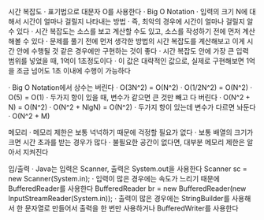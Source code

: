 시간 복잡도
 · 표기법으로 대문자 O를 사용한다
 · Big O Notation
 · 입력의 크기 N에 대해서 시간이 얼마나 걸릴지 나타내는 방법
 · 즉, 최악의 경우에 시간이 얼마나 걸릴지 알 수 있다
 · 시간 복잡도는 소스를 보고 계산할 수도 있고, 소스를 작성하기 전에 먼저 계산해볼 수 있다
 · 문제를 풀기 전에 먼저 생각한 방법의 시간 복잡도를 계산해보고 이게 시간 안에 수행될 것 같은 경우에만 구현하는 것이 좋다
 · 시간 복잡도 안에 가장 큰 입력 범위를 넣었을 때, 1억이 1초정도이다
 · 이 값은 대략적인 값으로, 실제로 구현해보면 1억을 조금 넘어도 1초 이내에 수행이 가능하다
 
 · Big O Notation에서 상수는 버린다
   · O(3N^2) = O(N^2)
   · O(1/2N^2) = O(N^2)
   · O(5) = O(1)
 · 두가지 항이 있을 때, 변수가 같으면 큰 것만 빼고 다 버린다
   · O(N^2 + N) = O(N^2)
   · O(N^2 + NlgN) = O(N^2)
 · 두가지 항이 있는데 변수가 다르면 놔둔다
   · O(N^2 + M)
  
메모리
 · 메모리 제한은 보통 넉넉하기 때문에 걱정할 필요가 없다
 · 보통 배열의 크기가 크면 시간 초과를 받는 경우가 많다
 · 불필요한 공간이 없다면, 대부분 메모리 제한은 알아서 지켜진다
 
입/출력
 · Java는 입력은 Scanner, 출력은 System.out을 사용한다 
   Scanner sc = new Scanner(System.in);
 · 입력이 많은 경우에는 속도가 느리기 때문에 BufferedReader를 사용한다
   BufferedReader br = new BufferedReader(new InputStreamReader(System.in));
 · 출력이 많은 경우에는 StringBuilder를 사용해서 한 문자열로 만들어서 출력을 한 번만 사용하거나 BufferedWriter를 사용한다
 